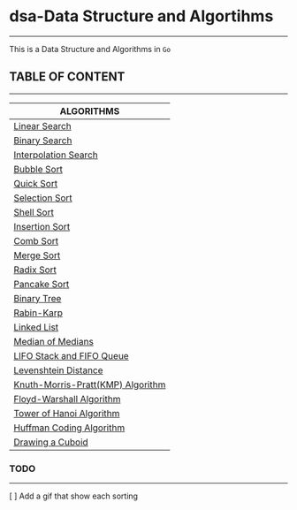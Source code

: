 # dsa-Data Structure and Algortihms

---

This is a Data Structure and Algorithms in `Go`

## TABLE OF CONTENT

---

| ALGORITHMS                                                 |
| ---------------------------------------------------------- |
| [Linear Search](./linear-search/)                          |
| [Binary Search](./binary-search/)                          |
| [Interpolation Search](./interpolation-search/)            |
| [Bubble Sort](./bubble-sort/)                              |
| [Quick Sort](./quick-sort/)                                |
| [Selection Sort](./selection-sort/)                        |
| [Shell Sort](./shell-sort/)                                |
| [Insertion Sort](./insertion-sort/)                        |
| [Comb Sort](./comb-sort/)                                  |
| [Merge Sort](./comb-sort/)                                 |
| [Radix Sort](./radix-sort/)                                |
| [Pancake Sort](./pancake-sort/)                            |
| [Binary Tree](./binary-tree/)                              |
| [Rabin-Karp](./rabin-karp/)                                |
| [Linked List](./linked-list/)                              |
| [Median of Medians](./median-of-medians/)                  |
| [LIFO Stack and FIFO Queue](./lifo-stack-fifo-query/)      |
| [Levenshtein Distance](./levenshtein-distance/)            |
| [Knuth-Morris-Pratt(KMP) Algorithm](./knuth-morris-pratt/) |
| [Floyd-Warshall Algorithm](./floyd-warshall/)              |
| [Tower of Hanoi Algorithm](./tower-of-hanoi)               |
| [Huffman Coding Algorithm](./huffman-coding)               |
| [Drawing a Cuboid](./draw-cuboid)                          |

### TODO

---

[ ] Add a gif that show each sorting
